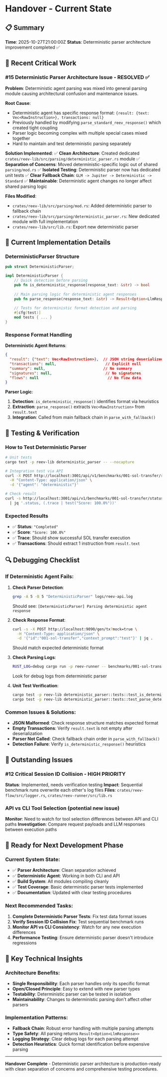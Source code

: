 # Handover - Current State

## 📋 Summary
**Time**: 2025-10-27T21:00:00Z
**Status**: Deterministic parser architecture improvement completed ✅

## 🎯 Recent Critical Work

### #15 Deterministic Parser Architecture Issue - RESOLVED ✅
**Problem**: Deterministic agent parsing was mixed into general parsing module causing architectural confusion and maintenance issues.

**Root Cause**: 
- Deterministic agent has specific response format: `{result: {text: Vec<RawInstruction>}, transactions: null}`
- Previously handled by modifying `parse_standard_reev_response()` which created tight coupling
- Parser logic becoming complex with multiple special cases mixed together
- Hard to maintain and test deterministic parsing separately

**Solution Implemented**:
✅ **Clean Architecture**: Created dedicated `crates/reev-lib/src/parsing/deterministic_parser.rs` module
✅ **Separation of Concerns**: Moved deterministic-specific logic out of shared `parsing/mod.rs`
✅ **Isolated Testing**: Deterministic parser now has dedicated unit tests
✅ **Clear Fallback Chain**: `GLM -> Jupiter -> Deterministic -> Standard`
✅ **Maintainable**: Deterministic agent changes no longer affect shared parsing logic

**Files Modified**:
- `crates/reev-lib/src/parsing/mod.rs`: Added deterministic parser to fallback chain
- `crates/reev-lib/src/parsing/deterministic_parser.rs`: New dedicated module with full implementation
- `crates/reev-lib/src/lib.rs`: Export new deterministic parser

## 🔧 Current Implementation Details

### DeterministicParser Structure
```rust
pub struct DeterministicParser;

impl DeterministicParser {
    // Quick detection before parsing
    pub fn is_deterministic_response(response_text: &str) -> bool
    
    // Main parsing logic for deterministic agent responses
    pub fn parse_response(response_text: &str) -> Result<Option<LlmResponse>>
    
    // Tests for deterministic format detection and parsing
    #[cfg(test)]
    mod tests { ... }
}
```

### Response Format Handling
**Deterministic Agent Returns**:
```json
{
  "result": {"text": Vec<RawInstruction>},  // JSON string deserialized to Vec
  "transactions": null,                      // Explicit null
  "summary": null,                          // No summary
  "signatures": null,                        // No signatures  
  "flows": null                               // No flow data
}
```

**Parser Logic**:
1. **Detection**: `is_deterministic_response()` identifies format via heuristics
2. **Extraction**: `parse_response()` extracts `Vec<RawInstruction>` from `result.text`
3. **Integration**: Called from main fallback chain in `parse_with_fallback()`

## 🧪 Testing & Verification

### How to Test Deterministic Parser
```bash
# Unit tests
cargo test -p reev-lib deterministic_parser -- --nocapture

# Integration test via API
curl -X POST http://localhost:3001/api/v1/benchmarks/001-sol-transfer/run \
  -H "Content-Type: application/json" \
  -d '{"agent": "deterministic"}'

# Check result
curl -s http://localhost:3001/api/v1/benchmarks/001-sol-transfer/status/<execution_id> \
  | jq '.status, (.trace | test("Score: 100.0%"))'
```

### Expected Results
- ✅ **Status**: `"Completed"`
- ✅ **Score**: `"Score: 100.0%"` 
- ✅ **Trace**: Should show successful SOL transfer execution
- ✅ **Transactions**: Should extract 1 instruction from `result.text`

## 🔍 Debugging Checklist

### If Deterministic Agent Fails:
1. **Check Parser Detection**:
   ```bash
   grep -A 5 -B 5 "DeterministicParser" logs/reev-api.log
   ```
   Should see: `[DeterministicParser] Parsing deterministic agent response`

2. **Check Response Format**:
   ```bash
   curl -s -X POST http://localhost:9090/gen/tx?mock=true \
     -H "Content-Type: application/json" \
     -d '{"id":"001-sol-transfer","context_prompt":"test"}' | jq .
   ```
   Should match expected deterministic format

3. **Check Parsing Logs**:
   ```bash
   RUST_LOG=debug cargo run -p reev-runner -- benchmarks/001-sol-transfer.yml
   ```
   Look for debug logs from deterministic parser

4. **Unit Test Verification**:
   ```bash
   cargo test -p reev-lib deterministic_parser::tests::test_is_deterministic_response
   cargo test -p reev-lib deterministic_parser::tests::test_parse_deterministic_response
   ```

### Common Issues & Solutions:
- **JSON Malformed**: Check response structure matches expected format
- **Empty Transactions**: Verify `result.text` is not empty after deserialization
- **Parser Not Called**: Check fallback chain order in `parse_with_fallback()`
- **Detection Failure**: Verify `is_deterministic_response()` heuristics

## 📝 Outstanding Issues

### #12 Critical Session ID Collision - HIGH PRIORITY
**Status**: Implemented, needs verification testing
**Impact**: Sequential benchmark runs overwrite each other's log files
**Files**: `crates/reev-flow/src/logger.rs`, `crates/reev-runner/src/lib.rs`

### API vs CLI Tool Selection (potential new issue)
**Monitor**: Need to watch for tool selection differences between API and CLI paths
**Investigation**: Compare request payloads and LLM responses between execution paths

## 🚀 Ready for Next Development Phase

### Current System State:
- ✅ **Parser Architecture**: Clean separation achieved
- ✅ **Deterministic Agent**: Working in both CLI and API
- ✅ **Build System**: All modules compiling cleanly
- ✅ **Test Coverage**: Basic deterministic parser tests implemented
- ✅ **Documentation**: Updated with clear testing procedures

### Next Recommended Tasks:
1. **Complete Deterministic Parser Tests**: Fix test data format issues
2. **Verify Session ID Collision Fix**: Test sequential benchmark runs
3. **Monitor API vs CLI Consistency**: Watch for any new execution differences
4. **Performance Testing**: Ensure deterministic parser doesn't introduce regressions

## 📁 Key Technical Insights

### Architecture Benefits:
- **Single Responsibility**: Each parser handles only its specific format
- **Open/Closed Principle**: Easy to extend with new parser types
- **Testability**: Deterministic parser can be tested in isolation
- **Maintainability**: Changes to deterministic parsing don't affect other parsers

### Implementation Patterns:
- **Fallback Chain**: Robust error handling with multiple parsing attempts
- **Type Safety**: All parsing returns `Result<Option<LlmResponse>>`
- **Logging Strategy**: Clear debug logs for each parsing attempt
- **Detection Heuristics**: Quick format identification before expensive parsing

---
**Handover Complete** - Deterministic parser architecture is production-ready with clean separation of concerns and comprehensive testing procedures.